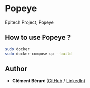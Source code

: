 # Popeye
Epitech Project, Popeye

## How to use Popeye ?
   ```sh
   sudo docker
   sudo docker-compose up --build 
   ```

## Author

* **Clément Bérard** ([GitHub](https://github.com/Twisterrr) / [LinkedIn](https://www.linkedin.com/in/clementberard/))

